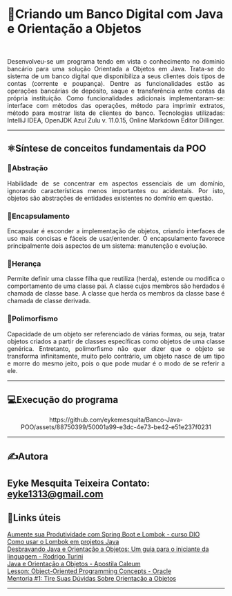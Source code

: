 # 🏧Criando um Banco Digital com Java e Orientação a Objetos
</br>
<p align="justify">
Desenvolveu-se um programa tendo em vista o conhecimento no domínio bancário para uma solução Orientada a Objetos em Java. Trata-se do sistema de um banco digital que disponibiliza a seus clientes dois tipos de contas (corrente e poupança). Dentre as funcionalidades estão as operações bancárias de depósito, saque e transferência entre contas da própria instituição. Como funcionalidades adicionais implementaram-se: interface com métodos das operações, método para imprimir extratos, método para mostrar lista de clientes do banco. Tecnologias utilizadas: IntelliJ IDEA, OpenJDK Azul Zulu v. 11.0.15, Online Markdown Editor Dillinger. 
</p>

---  

## ⚛️Síntese de conceitos fundamentais da POO  

### 🔹Abstração
<p align="justify">
Habilidade de se concentrar em aspectos essenciais de um domínio, ignorando características menos importantes ou acidentais. Por isto, objetos são abstrações de entidades existentes no domínio em questão. 
</p>

### 🔹Encapsulamento
<p align="justify">
Encapsular é esconder a implementação de objetos, criando interfaces de uso mais concisas e fáceis de usar/entender. O encapsulamento favorece principalmente dois aspectos de um sistema: manutenção e evolução.
</p>

### 🔹Herança
<p align="justify">
Permite definir uma classe filha que reutiliza (herda), estende ou modifica o comportamento de uma classe pai. A classe cujos membros são herdados é chamada de classe base. A classe que herda os membros da classe base é chamada de classe derivada.
</p>

### 🔹Polimorfismo
<p align="justify">
Capacidade de um objeto ser referenciado de várias formas, ou seja, tratar objetos criados a partir de classes específicas como objetos de uma classe genérica. Entretanto, polimorfismo não quer dizer que o objeto se transforma infinitamente, muito pelo contrário, um objeto nasce de um tipo e morre do mesmo jeito, pois o que pode mudar é o modo de se referir a ele.
</p>

---

## 💻Execução do programa  

<p align="center">
https://github.com/eykemesquita/Banco-Java-POO/assets/88750399/50001a99-e3dc-4e73-be42-e51e237f0231
</p>  

---  

## ✍️Autora  
Eyke Mesquita Teixeira
Contato: eyke1313@gmail.com
---  

## 🔗Links úteis  

[Aumente sua Produtividade com Spring Boot e Lombok - curso DIO](https://web.dio.me/course/aumente-sua-produtividade-com-spring-boot-e-lombok/learning/ed9e3e6b-49ba-440b-a4e2-cd4ac21912d7/?back=/browse)  
[Como usar o Lombok em projetos Java](https://receitasdecodigo.com.br/java/como-usar-o-lombok-em-projetos-java)  
[Desbravando Java e Orientação a Objetos: Um guia para o iniciante da linguagem - Rodrigo Turini](https://www.casadocodigo.com.br/products/livro-orientacao-objetos-java)  
[Java e Orientação a Objetos - Apostila Caleum](https://www.caelum.com.br/apostila/apostila-java-orientacao-objetos.pdf)  
[Lesson: Object-Oriented Programming Concepts - Oracle](https://docs.oracle.com/javase/tutorial/java/concepts/index.html)  
[Mentoria #1: Tire Suas Dúvidas Sobre Orientação a Objetos](https://www.youtube.com/watch?v=YS6ouOhkyNI)  

---  

